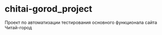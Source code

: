 # chitai-gorod_project
Проект по автоматизации тестирования основного функционала сайта Читай-город
